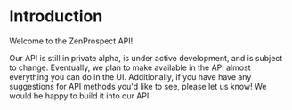 
# Introduction

Welcome to the ZenProspect API! 

Our API is still in private alpha, is under active development, and is subject to change. Eventually, we plan to make available in the API almost everything you can do in the UI. Additionally, if you have have any suggestions for API methods you'd like to see, please let us know! We would be happy to build it into our API.
